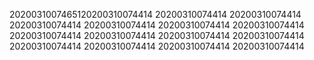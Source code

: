 2020031007465120200310074414
20200310074414
20200310074414
20200310074414
20200310074414
20200310074414
20200310074414
20200310074414
20200310074414
20200310074414
20200310074414
20200310074414
20200310074414
20200310074414
20200310074414
